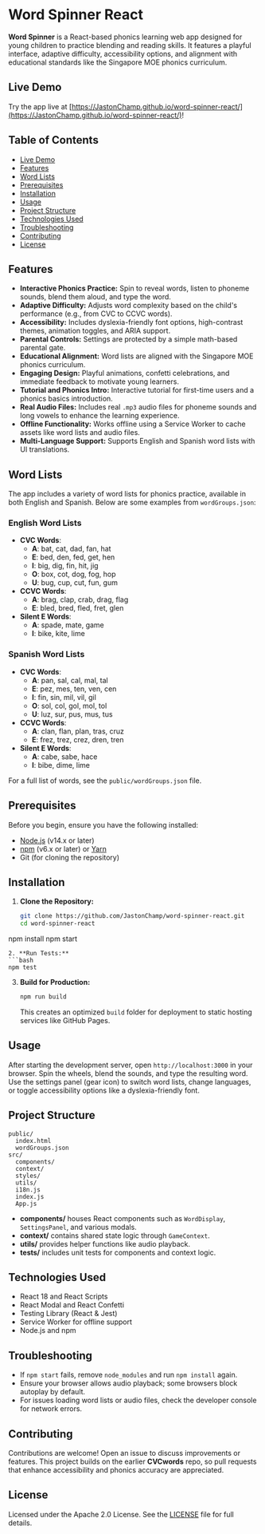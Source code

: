 # Word Spinner React


**Word Spinner** is a React-based phonics learning web app designed for young children to practice blending and reading skills. It features a playful interface, adaptive difficulty, accessibility options, and alignment with educational standards like the Singapore MOE phonics curriculum.

## Live Demo

Try the app live at [https://JastonChamp.github.io/word-spinner-react/](https://JastonChamp.github.io/word-spinner-react/)!

## Table of Contents
- [Live Demo](#live-demo)
- [Features](#features)
- [Word Lists](#word-lists)
- [Prerequisites](#prerequisites)
- [Installation](#installation)
- [Usage](#usage)
- [Project Structure](#project-structure)
- [Technologies Used](#technologies-used)
- [Troubleshooting](#troubleshooting)
- [Contributing](#contributing)
- [License](#license)

## Features
- **Interactive Phonics Practice:** Spin to reveal words, listen to phoneme sounds, blend them aloud, and type the word.
- **Adaptive Difficulty:** Adjusts word complexity based on the child's performance (e.g., from CVC to CCVC words).
- **Accessibility:** Includes dyslexia-friendly font options, high-contrast themes, animation toggles, and ARIA support.
- **Parental Controls:** Settings are protected by a simple math-based parental gate.
- **Educational Alignment:** Word lists are aligned with the Singapore MOE phonics curriculum.
- **Engaging Design:** Playful animations, confetti celebrations, and immediate feedback to motivate young learners.
- **Tutorial and Phonics Intro:** Interactive tutorial for first-time users and a phonics basics introduction.
- **Real Audio Files:** Includes real `.mp3` audio files for phoneme sounds and long vowels to enhance the learning experience.
- **Offline Functionality:** Works offline using a Service Worker to cache assets like word lists and audio files.
- **Multi-Language Support:** Supports English and Spanish word lists with UI translations.

## Word Lists
The app includes a variety of word lists for phonics practice, available in both English and Spanish. Below are some examples from `wordGroups.json`:

### English Word Lists
- **CVC Words**:
  - **A**: bat, cat, dad, fan, hat
  - **E**: bed, den, fed, get, hen
  - **I**: big, dig, fin, hit, jig
  - **O**: box, cot, dog, fog, hop
  - **U**: bug, cup, cut, fun, gum
- **CCVC Words**:
  - **A**: brag, clap, crab, drag, flag
  - **E**: bled, bred, fled, fret, glen
- **Silent E Words**:
  - **A**: spade, mate, game
  - **I**: bike, kite, lime

### Spanish Word Lists
- **CVC Words**:
  - **A**: pan, sal, cal, mal, tal
  - **E**: pez, mes, ten, ven, cen
  - **I**: fin, sin, mil, vil, gil
  - **O**: sol, col, gol, mol, tol
  - **U**: luz, sur, pus, mus, tus
- **CCVC Words**:
  - **A**: clan, flan, plan, tras, cruz
  - **E**: frez, trez, crez, dren, tren
- **Silent E Words**:
  - **A**: cabe, sabe, hace
  - **I**: bibe, dime, lime

For a full list of words, see the `public/wordGroups.json` file.

## Prerequisites
Before you begin, ensure you have the following installed:
- [Node.js](https://nodejs.org/) (v14.x or later)
- [npm](https://www.npmjs.com/) (v6.x or later) or [Yarn](https://yarnpkg.com/)
- Git (for cloning the repository)

## Installation
1. **Clone the Repository:**
   ```bash
   git clone https://github.com/JastonChamp/word-spinner-react.git
   cd word-spinner-react
 npm install
   npm start
   ```
2. **Run Tests:**
   ```bash
   npm test
   ```
3. **Build for Production:**
   ```bash
   npm run build
   ```
   This creates an optimized `build` folder for deployment to static hosting services like GitHub Pages.

## Usage
After starting the development server, open `http://localhost:3000` in your browser. Spin the wheels, blend the sounds, and type the resulting word. Use the settings panel (gear icon) to switch word lists, change languages, or toggle accessibility options like a dyslexia-friendly font.

## Project Structure
```
public/
  index.html
  wordGroups.json
src/
  components/
  context/
  styles/
  utils/
  i18n.js
  index.js
  App.js
```
- **components/** houses React components such as `WordDisplay`, `SettingsPanel`, and various modals.
- **context/** contains shared state logic through `GameContext`.
- **utils/** provides helper functions like audio playback.
- **__tests__/** includes unit tests for components and context logic.

## Technologies Used
- React 18 and React Scripts
- React Modal and React Confetti
- Testing Library (React & Jest)
- Service Worker for offline support
- Node.js and npm

## Troubleshooting
- If `npm start` fails, remove `node_modules` and run `npm install` again.
- Ensure your browser allows audio playback; some browsers block autoplay by default.
- For issues loading word lists or audio files, check the developer console for network errors.

## Contributing
Contributions are welcome! Open an issue to discuss improvements or features. This project builds on the earlier **CVCwords** repo, so pull requests that enhance accessibility and phonics accuracy are appreciated.

## License
Licensed under the Apache 2.0 License. See the [LICENSE](LICENSE) file for full details.
